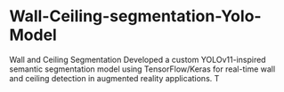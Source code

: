 # Wall-Ceiling-segmentation-Yolo-Model
Wall and Ceiling Segmentation Developed a custom YOLOv11-inspired semantic segmentation model using TensorFlow/Keras for real-time wall and ceiling detection in augmented reality applications. T
